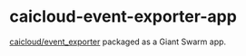 # caicloud-event-exporter-app

[caicloud/event_exporter](https://github.com/caicloud/event_exporter) packaged as a Giant Swarm app.
